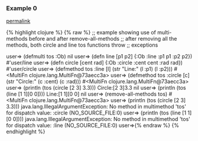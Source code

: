 ### Example 0
[permalink](#example-0)

{% highlight clojure %}
{% raw %}
;; example showing use of multi-methods before and after remove-all-methods
;; after removing all the methods, both circle and line tos functions throw
;; exceptions

user=> (defmulti tos :Ob)
nil
user=> (defn line [p1 p2] {:Ob :line :p1 p1 :p2 p2})
#'user/line
user=> (defn circle [cent rad] {:Ob :circle :cent cent :rad rad})
#'user/circle
user=> (defmethod tos :line [l] (str "Line:" (l :p1) (l :p2)))
#<MultiFn clojure.lang.MultiFn@73aecc3a>
user=> (defmethod tos :circle [c] (str "Circle:" (c :cent) (c :rad)))
#<MultiFn clojure.lang.MultiFn@73aecc3a>
user=> (println (tos (circle [2 3] 3.3)))
Circle:[2 3]3.3
nil
user=> (println (tos (line [1 1][0 0])))
Line:[1 1][0 0]
nil
user=> (remove-all-methods tos)
#<MultiFn clojure.lang.MultiFn@73aecc3a>
user=> (println (tos (circle [2 3] 3.3)))
java.lang.IllegalArgumentException: No method in multimethod 'tos' for dispatch
value: :circle (NO_SOURCE_FILE:0)
user=> (println (tos (line [1 1][0 0])))
java.lang.IllegalArgumentException: No method in multimethod 'tos' for dispatch
value: :line (NO_SOURCE_FILE:0)
user=>{% endraw %}
{% endhighlight %}


